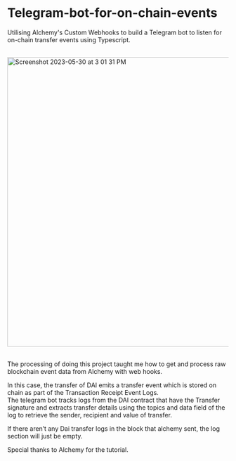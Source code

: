 # Telegram-bot-for-on-chain-events

Utilising Alchemy's Custom Webhooks to build a Telegram bot to listen for on-chain transfer events using Typescript. 

<br />

<img width="659" alt="Screenshot 2023-05-30 at 3 01 31 PM" src="https://github.com/TzeLoong/Telegram-bot-for-on-chain-events/assets/75962194/ee790b5c-4efb-4057-a6f0-899ad41c5eb4">

<br />
<br />

The processing of doing this project taught me how to get and process raw blockchain event data from Alchemy with web hooks. 

In this case, the transfer of DAI emits a transfer event which is stored on chain as part of the Transaction Receipt Event Logs.  
The telegram bot tracks logs from the DAI contract that have the Transfer signature and extracts transfer details using the topics and data field of the log to retrieve the sender, recipient and value of transfer. 

If there aren’t any Dai transfer logs in the block that alchemy sent, the log section will just be empty. 

Special thanks to Alchemy for the tutorial. 

